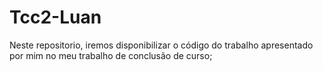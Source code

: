 # Tcc2-Luan
Neste repositorio, iremos disponibilizar o código do trabalho apresentado por mim no meu trabalho de conclusão de curso;
